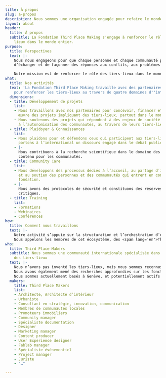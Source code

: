 ```yaml
---
title: À propos
slug: a-propos
description: Nous sommes une organisation engagée pour refaire le monde en tiers-lieu
layout: about
header:
  title: À propos
  subtitle: La Fondation Third Place Making s'engage à renforcer le rôle des tiers
    lieux dans le monde entier.
purpose:
  title: Perspectives
  text: |-
    Nous nous engageons pour que chaque personne et chaque communauté partout dans le monde puisse accéder, créer ou préserver un tiers-lieu afin de se réunir,
    d’échanger et de façonner des réponses aux conflits, aux problèmes et aux enjeux de société.

    Notre mission est de renforcer le rôle des tiers-lieux dans le monde en reconnaissant, en défendant et en soutenant les personnes, les organisations, les connaissances et les outils qui constituent les tiers lieux et leurs communautés.
what:
  title: Nos activités
  text: 'La Fondation Third Place Making travaille avec des partenaires du monde entier
    pour renforcer les tiers-lieux au travers de quatre domaines d''intervention :'
  dimensions:
  - title: Développement de projets
    list:
    - Nous travaillons avec nos partenaires pour concevoir, financer et mettre en
      œuvre des projets impliquant des tiers-lieux, partout dans le monde.
    - Nous soutenons des projets qui répondent à des enjeux de société en contribuant
      à l’autonomisation des communautés, au travers de leurs tiers-lieux.
  - title: Plaidoyer & Connaissances
    list:
    - Nous plaidons pour et défendons ceux qui participent aux tiers-lieux et nous
      portons à l’international un discours engagé dans le débat public.
    - |-
      Nous contribuons à la recherche scientifique dans le domaine des tiers-lieux et créons et diffusons du
      contenu pour les communautés.
  - title: Community Care
    list:
    - Nous développons des processus dédiés à l’accueil, au partage d’information
      et au soutien des personnes et des communautés qui entrent en contact avec la
      fondation.
    - |-
      Nous avons des protocoles de sécurité et constituons des réserves financières pour assurer la sécurité de notre communauté lorsque nous travaillons sur des situations
      critiques.
  - title: Training
    list:
    - Formations
    - Webinaires
    - Conférences
how:
  title: Comment nous travaillons
  text: |-
    Notre activité s’appuie sur la structuration et l’orchestration d’un écosystème international de partenaires impliqués dans le domaine des tiers-lieux. Cet  écosystème comprend des entrepreneurs, <span lang='en'>freelances</span>, collectifs, entreprises et organisations issues de la société civile.
    Nous appelons les membres de cet écosystème, des <span lang='en'>Third Place Makers</span>. L’identification et la sélection des partenaires s’effectue à l’échelle internationale et s’axe sur l’ensemble des savoir-faire, des expertises et des activités opérationnelles qu’implique la conception, la réalisation et la gestion des tiers-lieux.
who:
  title: Third Place Makers
  subtitle: Nous sommes une communauté internationale spécialisée dans le domaine
    des tiers-lieux
  text: |-
    Nous n’avons pas inventé les tiers-lieux, mais nous sommes reconnus pour nos publications et la contribution à de nombreux tiers-lieux emblématiques et réseaux structurants.
    Nous avons également mené des recherches approfondies sur les fonctionnements, les capacités et les effets des tiers-lieux dans le monde.
    Nous sommes actuellement basés à Genève, et potentiellement actifs partout ailleurs.
  makers:
    title: Third Place Makers
    list:
    - Architecte, Architecte d’intérieur
    - Urbaniste
    - Consultant en stratégie, innovation, communication
    - Membres de communautés locales
    - Promoteurs immobiliers
    - Community manager
    - Spécialiste documentation
    - Designer
    - Marketing manager
    - Content producer
    - User Experience designer
    - Fablab manager
    - Spécialiste événementiel
    - Project manager
    - Juriste
    - "…"

---
```

